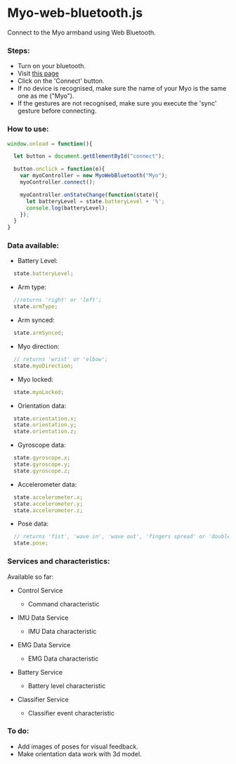 # Myo-web-bluetooth.js

Connect to the Myo armband using Web Bluetooth.

### Steps:

* Turn on your bluetooth.
* Visit [this page](https://charliegerard.github.io/myo-web-bluetooth.js/index.html)
* Click on the 'Connect' button.
* If no device is recognised, make sure the name of your Myo is the same one as me ("Myo").
* If the gestures are not recognised, make sure you execute the 'sync' gesture before connecting.


### How to use:

```javascript
window.onload = function(){

  let button = document.getElementById("connect");

  button.onclick = function(e){
    var myoController = new MyoWebBluetooth("Myo");
    myoController.connect();

    myoController.onStateChange(function(state){
      let batteryLevel = state.batteryLevel + '%';
      console.log(batteryLevel);
    });
  }
}
```

### Data available:

* Battery Level:

```javascript
  state.batteryLevel;
```

* Arm type:

```javascript
  //returns 'right' or 'left';
  state.armType;
```

* Arm synced:

```javascript
  state.armSynced;
```

* Myo direction:

```javascript
  // returns 'wrist' or 'elbow';
  state.myoDirection;
```

* Myo locked:

```javascript
  state.myoLocked;
```

* Orientation data:

```javascript
  state.orientation.x;
  state.orientation.y;
  state.orientation.z;
```

* Gyroscope data:

```javascript
  state.gyroscope.x;
  state.gyroscope.y;
  state.gyroscope.z;
```

* Accelerometer data:

```javascript
  state.accelerometer.x;
  state.accelerometer.y;
  state.accelerometer.z;
```

* Pose data:

```javascript
  // returns 'fist', 'wave in', 'wave out', 'fingers spread' or 'double tap';
  state.pose;
```

### Services and characteristics:

Available so far:

* Control Service
  * Command characteristic


* IMU Data Service
  * IMU Data characteristic


* EMG Data Service
  * EMG Data characteristic


* Battery Service
  * Battery level characteristic


* Classifier Service
  * Classifier event characteristic

### To do:
* Add images of poses for visual feedback.
* Make orientation data work with 3d model.
